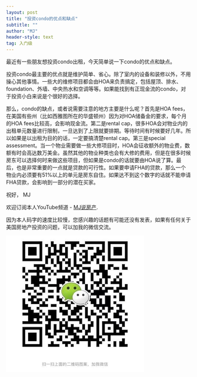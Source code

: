 ```yaml
---
layout: post
title: "投资condo的优点和缺点"
subtitle: ""
author: "MJ"
header-style: text
tag: 入门级
---
```


最近有一些朋友想投资condo出租，今天简单说一下condo的优点和缺点。

投资condo最主要的优点就是维护简单、省心。除了室内的设备和装修以外，不用操心其他事情。一些大的维修项目都会由HOA来负责搞定，包括屋顶、排水、foundation、外墙、中央热水和空调等等。如果能找到有正现金流的condo，对于投资小白来说是个很好的选择。

那么，condo的缺点，或者说需要注意的地方主要是什么呢？首先是HOA fees，在美国有些州（比如西雅图所在的华盛顿州）因为对HOA储备金的要求，每个月的HOA fees比较高，会影响现金流。第二是rental cap，很多HOA会对物业内的出租单元数量进行限制，一旦达到了上限就要排期。等待时间有时候要好几年。所以如果是以出租为目的的话，一定要搞清楚rental cap。第三是special assessment。当一个物业需要做一些大修项目时，HOA会征收额外的物业费，数额有时会高达数万美金。虽然其他的物业种类也会有大修的费用，但是在很多时候房东可以选择何时来做这些项目，但如果是condo的话就要由HOA说了算。最后，也是非常重要的一点就是贷款的可行性。如果要申请FHA的贷款，那么一个物业内必须要有51%以上的单元是房东自住。如果达不到这个数字的话就不能申请FHA贷款，会影响到一部分的潜在买家。

祝好，
MJ

欢迎订阅本人YouTube频道 - [MJ说房产](https://www.youtube.com/channel/UCgat5JGcprM26nA0e1qqqCA).

因为本人码字的速度比较慢，您感兴趣的话题有可能还没有发表，如果有任何关于美国房地产投资的问题，可以加我的微信交流。

![Image of Wechat](/img/wechat.jpeg)